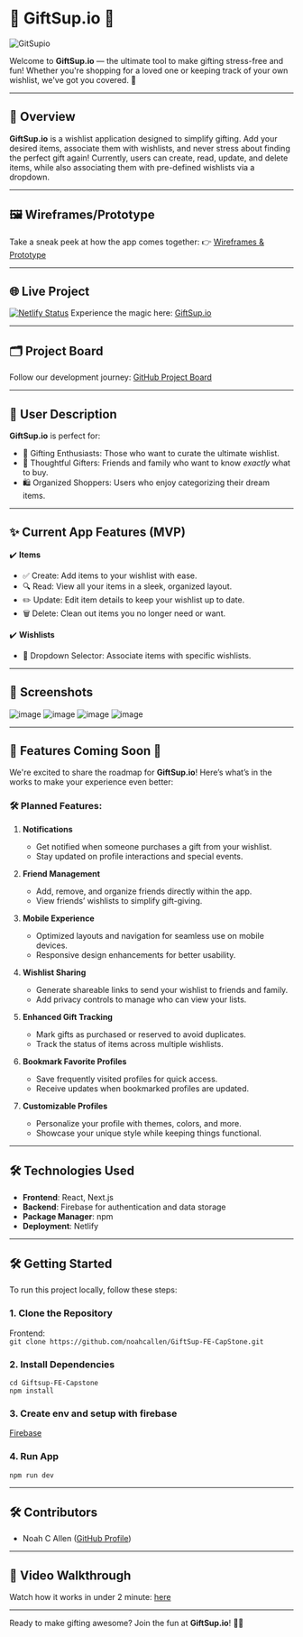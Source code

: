 # 🎁 **GiftSup.io** 🎁  
![GitSupio](https://github.com/user-attachments/assets/f81af774-9f75-47cc-8eec-1eaab3c2d8f4)


Welcome to **GiftSup.io** — the ultimate tool to make gifting stress-free and fun! Whether you're shopping for a loved one or keeping track of your own wishlist, we've got you covered. 🎉

---

## 🚀 **Overview**

**GiftSup.io** is a wishlist application designed to simplify gifting. Add your desired items, associate them with wishlists, and never stress about finding the perfect gift again! Currently, users can create, read, update, and delete items, while also associating them with pre-defined wishlists via a dropdown. 

---

## 🖼 **Wireframes/Prototype**
Take a sneak peek at how the app comes together:
👉 [Wireframes & Prototype](https://miro.com/app/board/uXjVLG-6ewY=/?share_link_id=103379663836)

---

## 🌐 **Live Project**
[![Netlify Status](https://api.netlify.com/api/v1/badges/033c0e22-2b69-461b-90b7-5e6334b5598c/deploy-status)](https://app.netlify.com/sites/giftsupio/deploys)
Experience the magic here: [GiftSup.io](https://giftsupio.netlify.app/)

---

## 🗂 **Project Board**
Follow our development journey: [GitHub Project Board](https://github.com/users/noahcallen/projects/7)

---

## 👥 **User Description**

**GiftSup.io** is perfect for:
- 🎁 Gifting Enthusiasts: Those who want to curate the ultimate wishlist.
- 🎯 Thoughtful Gifters: Friends and family who want to know *exactly* what to buy.
- 🛍 Organized Shoppers: Users who enjoy categorizing their dream items.

---

## ✨ **Current App Features (MVP)**

✔️ **Items**  
   - ✅ Create: Add items to your wishlist with ease.  
   - 🔍 Read: View all your items in a sleek, organized layout.  
   - ✏️ Update: Edit item details to keep your wishlist up to date.  
   - 🗑️ Delete: Clean out items you no longer need or want.

✔️ **Wishlists**  
   - 📜 Dropdown Selector: Associate items with specific wishlists.

---

## 📸 **Screenshots**

![image](https://github.com/user-attachments/assets/119836e5-740e-4202-9fcf-225408569322)
![image](https://github.com/user-attachments/assets/595ce8bd-08d7-4beb-b69e-21410287f20a)
![image](https://github.com/user-attachments/assets/d922a970-d6b7-4bd0-97c3-c57c06e9bae8)
![image](https://github.com/user-attachments/assets/750b4495-de9e-4eed-a9a6-e88327cf614d)

---
## 🎉 Features Coming Soon 🚀

We're excited to share the roadmap for **GiftSup.io**! Here’s what’s in the works to make your experience even better:

### 🛠 Planned Features:
1. **Notifications**  
   - Get notified when someone purchases a gift from your wishlist.
   - Stay updated on profile interactions and special events.

2. **Friend Management**  
   - Add, remove, and organize friends directly within the app.
   - View friends’ wishlists to simplify gift-giving.

3. **Mobile Experience**  
   - Optimized layouts and navigation for seamless use on mobile devices.
   - Responsive design enhancements for better usability.

4. **Wishlist Sharing**  
   - Generate shareable links to send your wishlist to friends and family.
   - Add privacy controls to manage who can view your lists.

5. **Enhanced Gift Tracking**  
   - Mark gifts as purchased or reserved to avoid duplicates.
   - Track the status of items across multiple wishlists.

6. **Bookmark Favorite Profiles**  
   - Save frequently visited profiles for quick access.
   - Receive updates when bookmarked profiles are updated.

7. **Customizable Profiles**  
   - Personalize your profile with themes, colors, and more.
   - Showcase your unique style while keeping things functional.

---

## 🛠 **Technologies Used**  

- **Frontend**: React, Next.js  
- **Backend**: Firebase for authentication and data storage  
- **Package Manager**: npm  
- **Deployment**: Netlify  

---

## 🛠 **Getting Started**

To run this project locally, follow these steps:  

### 1. **Clone the Repository**  

Frontend:   
`git clone https://github.com/noahcallen/GiftSup-FE-CapStone.git`

### 2. **Install Dependencies**

`cd Giftsup-FE-Capstone`   
`npm install`

### 3. **Create env and setup with firebase**
[Firebase](https://console.firebase.google.com)


### 4. **Run App**
`npm run dev`

---

## 🛠 **Contributors**
- Noah C Allen ([GitHub Profile](https://github.com/noahcallen))

---

## 🎥 **Video Walkthrough**
Watch how it works in under 2 minute: [here](https://www.loom.com/share/9db469e92e5d4d19a86636001688d2a2?sid=89e31095-2020-498d-a801-b69e53db3a2c)

---

Ready to make gifting awesome? Join the fun at **GiftSup.io**! 🎁✨
